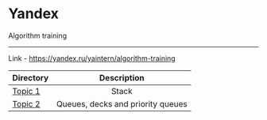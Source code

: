 # Yandex
Algorithm training
____________
Link - https://yandex.ru/yaintern/algorithm-training

| Directory | Description |
|----------------|:---------:|
| [Topic 1](https://github.com/MariaMayy/Yandex/tree/main/Stack) | Stack |
| [Topic 2](https://github.com/MariaMayy/Yandex/tree/main/Queue) | Queues, decks and priority queues | 

